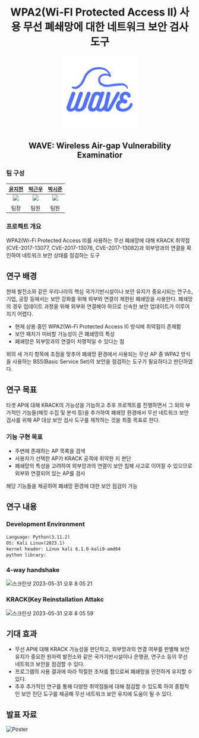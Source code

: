 <h1 align="center">WPA2(Wi-FI Protected Access II) 사용 무선 폐쇄망에 대한 네트워크 보안 검사 도구</h1>

<div align="center">

  <img src="https://github.com/CNU-WAVE/.github/blob/main/profile/image/WAVE(NoBackground).png?raw=true" width="200" align="center"> 
  <h2>WAVE: Wireless Air-gap Vulnerability Examinatior</h2>
 
</div>
 
### 팀 구성
<div align="center">
  
|[윤지현](https://github.com/jhYun505)|[박근우](https://github.com/emptiness123)|[박시준](https://github.com/CanSJun)
|:---:|:---:|:---:|
|<img src="https://avatars.githubusercontent.com/u/81208791?v=4" width="120">|<img src="https://avatars.githubusercontent.com/u/37283262?v=4" width="120">|<img src="https://avatars.githubusercontent.com/u/98388286?v=4" width="120">|
|팀장|팀원|팀원|
  
</div>

### 프로젝트 개요
WPA2(Wi-Fi Protected Access II)를 사용하는 무선 폐쇄망에 대해 KRACK 취약점(CVE-2017-13077, CVE-2017-13078, CVE-2017-13082)과 외부망과의 연결을 확인하여 네트워크 보안 상태를 점검하는 도구

## 연구 배경
현재 발전소와 같은 우리나라의 핵심 국가기반시설이나 보안 유지가 중요시되는 연구소, 기업, 공장 등에서는 보안 강화를 위해 외부와 연결이 제한된 폐쇄망을 사용한다.
폐쇄망의 경우 업데이트 과정을 위해 외부와 연결해야 하므로 신속한 보안 업데이트가 이루어지기 어렵다.

- 현재 상용 중인 WPA2(Wi-Fi Protected Access II) 방식에 취약점이 존재함
- 보안 패치가 미비할 가능성이 큰 폐쇄망의 특성
- 폐쇄망은 외부망과의 연결이 치명적일 수 있다는 점

위의 세 가지 항목에 초점을 맞추어 폐쇄망 환경에서 사용되는 무선 AP 중 WPA2 방식을 사용하는 BSS(Basic Service Set)의 보안을 점검하는 도구가 필요하다고 판단하였다.

## 연구 목표
타겟 AP에 대해 KRACK의 가능성을 가늠하고 추후 프로젝트를 진행하면서 그 외의 부가적인 기능들(패킷 수집 및 분석 등)을 추가하여 폐쇄망 환경에서 무선 네트워크 보안 검사를 위해 AP 대상 보안 검사 도구를 제작하는 것을 최종 목표로 한다. 

### 기능 구현 목표
- 주변에 존재하는 AP 목록을 검색
- 사용자가 선택한 AP가 KRACK 공격에 취약한 지 판단
- 폐쇄망의 특성을 고려하여 외부망과의 연결이 보안 침해 사고로 이어질 수 있으므로 외부와 연결되어 있는 AP를 검사


해당 기능들을 제공하여 폐쇄망 환경에 대한 보안 점검이 가능



## 연구 내용
### Development Environment
```
Language: Python(3.11.2)
OS: Kali Linux(2023.1)
kernel header: Linux kali 6.1.0-kali9-amd64
python library:
```

<div>
  <div>
    <h3> 4-way handshake</h3>
    <img width="400" alt="스크린샷 2023-05-31 오후 8 05 21" src="https://github.com/CNU-WAVE/2023-Project-Fair/assets/81208791/907e36b0-7703-4f87-ba50-fc4d7d71ecfb">
  </div>
  <div>
    <h3>KRACK(Key Reinstallation Attakc</h3>
    <img width="400" alt="스크린샷 2023-05-31 오후 8 05 59" src="https://github.com/CNU-WAVE/2023-Project-Fair/assets/81208791/06149dea-b261-4527-a3f4-682f08ec93b4">
  </div>
</div>


## 기대 효과
- 무선 AP에 대해 KRACK 가능성을 판단하고, 외부망과의 연결 여부를 판별해 보안 유지가 중요한 원자력 발전소와 같은 국가기반시설이나 은행권, 연구소 등의 무선 네트워크 보안을 점검할 수 있다.
- 프로그램의 사용 결과에 따라 적절한 조처를 함으로써 폐쇄망을 안전하게 유지할 수 있다. 
- 추후 추가적인 연구를 통해 다양한 취약점들에 대해 점검할 수 있도록 하여 종합적인 보안 진단 도구를 제공해 무선 네트워크 보안 유지에 도움이 될 수 있다.

## 발표 자료
![Poster](https://github.com/CNU-WAVE/2023-Project-Fair/assets/81208791/1bc4be6f-c205-4573-8f21-26de9a8a4467)



